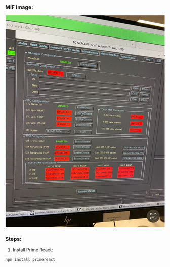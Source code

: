 ### MIF Image:
![](readme_img/MicrosoftTeams-image.png)

### Steps:
1. Install Prime React:

```bash
npm install primereact
```